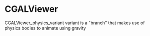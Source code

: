 # CGALViewer

CGALViewer_physics_variant variant is a "branch" that makes use of physics bodies to animate using gravity
